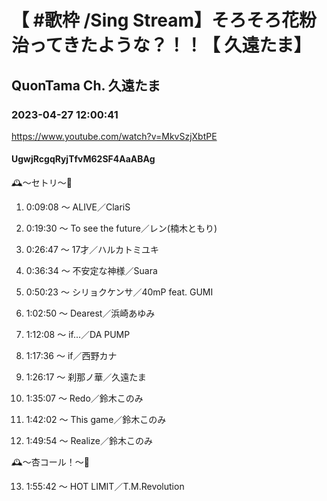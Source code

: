 # 【 #歌枠 /Sing Stream】そろそろ花粉治ってきたような？！！【 久遠たま】

## QuonTama Ch. 久遠たま

### 2023-04-27 12:00:41

https://www.youtube.com/watch?v=MkvSzjXbtPE

#### UgwjRcgqRyjTfvM62SF4AaABAg

🕰～セトリ～🥀



01. 0:09:08 ～ ALIVE／ClariS

02. 0:19:30 ～ To see the future／レン(楠木ともり)

03. 0:26:47 ～ 17才／ハルカトミユキ

04. 0:36:34 ～ 不安定な神様／Suara

05. 0:50:23 ～ シリョクケンサ／40mP feat. GUMI

06. 1:02:50 ～ Dearest／浜崎あゆみ

07. 1:12:08 ～ if...／DA PUMP

08. 1:17:36 ～ if／西野カナ

09. 1:26:17 ～ 刹那ノ華／久遠たま

10. 1:35:07 ～ Redo／鈴木このみ

11. 1:42:02 ～ This game／鈴木このみ

12. 1:49:54 ～ Realize／鈴木このみ



🕰～杏コール！～🥀



13. 1:55:42 ～ HOT LIMIT／T.M.Revolution


